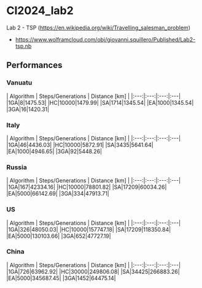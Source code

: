 # CI2024_lab2

Lab 2 - TSP (https://en.wikipedia.org/wiki/Travelling_salesman_problem)

- https://www.wolframcloud.com/obj/giovanni.squillero/Published/Lab2-tsp.nb


## Performances

### Vanuatu
| Algorithm | Steps/Generations |  Distance [km] |
|:---:|:---:|:---:|:---| 
|1GA|8|1475.53|
|HC|10000|1479.99|
|SA|1714|1345.54|
|EA|1000|1345.54|
|3GA|16|1420.31|

### Italy
| Algorithm | Steps/Generations |  Distance [km] |
|:---:|:---:|:---:|:---| 
|1GA|46|4436.03|
|HC|10000|5872.91|
|SA|3435|5641.64|
|EA|1000|4946.65|
|3GA|92|5448.26|

### Russia
| Algorithm | Steps/Generations |  Distance [km] |
|:---:|:---:|:---:|:---| 
|1GA|167|42334.16|
|HC|10000|78801.82|
|SA|17209|60034.26|
|EA|5000|66142.69|
|3GA|334|47913.71|

### US
| Algorithm | Steps/Generations |  Distance [km] |
|:---:|:---:|:---:|:---| 
|1GA|326|48050.03|
|HC|10000|157747.18|
|SA|17209|118350.84|
|EA|5000|130103.66|
|3GA|652|47727.19|

### China
| Algorithm | Steps/Generations |  Distance [km] |
|:---:|:---:|:---:|:---| 
|1GA|726|63962.92|
|HC|30000|249806.08|
|SA|34425|266883.26|
|EA|5000|345687.45|
|3GA|1452|64475.14|
